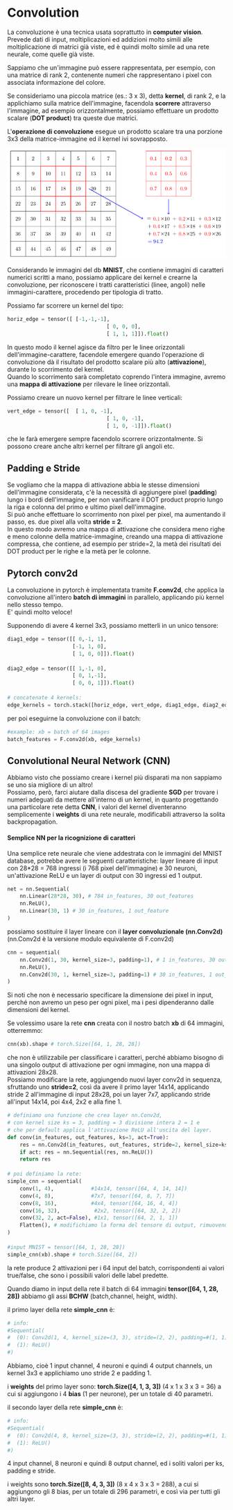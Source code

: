 # Convolution

La convoluzione è una tecnica usata soprattutto in **computer vision**.  
Prevede dati di input, moltiplicazioni ed addizioni molto simili alle moltiplicazione di matrici già viste, ed è quindi molto simile ad una rete neurale, come quelle già viste. 

Sappiamo che un'immagine può essere rappresentata, per esempio, con una matrice di rank 2, contenente numeri che rappresentano i pixel con associata informazione del colore.  

Se consideriamo una piccola matrice (es.: 3 x 3), detta **kernel**, di rank 2, e la applichiamo sulla matrice dell'immagine, facendola **scorrere** attraverso l'immagine, ad esempio orizzontalmente, possiamo effettuare un prodotto scalare (**DOT product**) tra queste due matrici.  

L'**operazione di convoluzione** esegue un prodotto scalare tra una porzione 3x3 della matrice-immagine ed il kernel ivi sovrapposto.  

![Convolution scheme](../../images/convolution.png)

Considerando le immagini del db **MNIST**, che contiene immagini di caratteri numerici scritti a mano, possiamo applicare dei kernel e crearne la convoluzione, per riconoscere i tratti caratteristici (linee, angoli) nelle immagini-carattere, procedendo per tipologia di tratto.  

Possiamo far scorrere un kernel del tipo:
```py
horiz_edge = tensor([ [-1,-1,-1],
                                [ 0, 0, 0],
                                [ 1, 1, 1]]).float()
```
In questo modo il kernel agisce da filtro per le linee orizzontali dell'immagine-carattere, facendole emergere quando l'operazione di convoluzione dà il risultato del prodotto scalare più alto (**attivazione**), durante lo scorrimento del kernel.  
Quando lo scorrimento sarà completato coprendo l'intera immagine, avremo una **mappa di attivazione** per rilevare le linee orizzontali.  

Possiamo creare un nuovo kernel per filtrare le linee verticali:
```py
vert_edge = tensor([  [ 1, 0, -1],
                                [ 1, 0, -1],
                                [ 1, 0, -1]]).float()
```
che le farà emergere sempre facendolo scorrere orizzontalmente. Si possono creare anche altri kernel per filtrare gli angoli etc.  

## Padding e Stride

Se vogliamo che la mappa di attivazione abbia le stesse dimensioni dell'immagine considerata, c'è la necessità di aggiungere pixel (**padding**) lungo i bordi dell'immagine, per non vanificare il DOT product proprio lungo la riga e colonna del primo e ultimo pixel dell'immagine.  
Si può anche effettuare lo scorrimento non pixel per pixel, ma aumentando il passo, es. due pixel alla volta **stride = 2**.  
In questo modo avremo una mappa di attivazione che considera meno righe e meno colonne della matrice-immagine, creando una mappa di attivazione compressa, che contiene, ad esempio per stride=2, la metà dei risultati dei DOT product per le righe e la metà per le colonne.  

## Pytorch conv2d

La convoluzione in pytorch è implementata tramite **F.conv2d**, che applica la convoluzione all'intero **batch di immagini** in parallelo, applicando più kernel nello stesso tempo.  
E' quindi molto veloce!

Supponendo di avere 4 kernel 3x3, possiamo metterli in un unico tensore:
```py
diag1_edge = tensor([[ 0,-1, 1],
                     [-1, 1, 0],
                     [ 1, 0, 0]]).float()

diag2_edge = tensor([[ 1,-1, 0],
                     [ 0, 1,-1],
                     [ 0, 0, 1]]).float()

# concatenate 4 kernels:
edge_kernels = torch.stack([horiz_edge, vert_edge, diag1_edge, diag2_edge]) # torch.Size([4, 3, 3])
```

per poi eseguirne la convoluzione con il batch:

```py
#example: xb = batch of 64 images
batch_features = F.conv2d(xb, edge_kernels)
```

## Convolutional Neural Network (CNN)
Abbiamo visto che possiamo creare i kernel più disparati ma non sappiamo se uno sia migliore di un altro!  
Possiamo, però, farci aiutare dalla discesa del gradiente **SGD** per trovare i numeri adeguati da mettere all'interno di un kernel, in quanto progettando una particolare rete detta **CNN**, i valori del kernel diventeranno semplicemente i **weights** di una rete neurale, modificabili attraverso la solita backpropagation.    

#### Semplice NN per la ricognizione di caratteri
Una semplice rete neurale che viene addestrata con le immagini del MNIST database, potrebbe avere le seguenti caratteristiche:
layer lineare di input con 28*28 = 768 ingressi (i 768 pixel dell'immagine) e 30 neuroni, un'attivazione ReLU e un layer di output con 30 ingressi ed 1 output.

```py
net = nn.Sequential(
    nn.Linear(28*28, 30), # 784 in_features, 30 out_features
    nn.ReLU(),
    nn.Linear(30, 1) # 30 in_features, 1 out_feature
)
```

possiamo sostituire il layer lineare con il **layer convoluzionale (nn.Conv2d)** (nn.Conv2d è la versione modulo equivalente di F.conv2d)

```py
cnn = sequential(
    nn.Conv2d(1, 30, kernel_size=3, padding=1), # 1 in_features, 30 out_features
    nn.ReLU(),
    nn.Conv2d(30, 1, kernel_size=3, padding=1) # 30 in_features, 1 out_feature
)
```
Si noti che non è necessario specificare la dimensione dei pixel in input, perché non avremo un peso per ogni pixel, ma i pesi dipenderanno dalle dimensioni del kernel.

Se volessimo usare la rete **cnn** creata con il nostro batch **xb** di 64 immagini, otterremmo:

```py
cnn(xb).shape # torch.Size([64, 1, 28, 28])
```
che non è utilizzabile per classificare i caratteri, perché abbiamo bisogno di una singolo output di attivazione per ogni immagine, non una mappa di attivazioni 28x28.  
Possiamo modificare la rete, aggiungendo nuovi layer conv2d in sequenza, sfruttando uno **stride=2**, così da avere il primo layer 14x14, applicando stride 2 all'immagine di input 28x28,
poi un layer 7x7, applicando stride all'input 14x14, poi 4x4, 2x2 e alla fine 1.

```py
# definiamo una funzione che crea layer nn.Conv2d, 
# con kernel size ks = 3, padding = 3 divisione intera 2 = 1 e
# che per default applica l'attivazione ReLU all'uscita del layer.
def conv(in_features, out_features, ks=3, act=True):
    res = nn.Conv2d(in_features, out_features, stride=2, kernel_size=ks, padding=ks//2)
    if act: res = nn.Sequential(res, nn.ReLU())
    return res

# poi definiamo la rete:
simple_cnn = sequential(
    conv(1, 4),            #14x14, tensor([64, 4, 14, 14])
    conv(4, 8),            #7x7, tensor([64, 8, 7, 7])
    conv(8, 16),           #4x4, tensor([64, 16, 4, 4])
    conv(16, 32),           #2x2, tensor([64, 32, 2, 2])
    conv(32, 2, act=False), #1x1, tensor([64, 2, 1, 1])
    Flatten(), # modifichiamo la forma del tensore di output, rimuovendo gli assi 1x1: tensor([64, 2, 1, 1]) -> tensor([64, 2])
)

#input MNIST = tensor([64, 1, 28, 28])
simple_cnn(xb).shape # torch.Size([64, 2])

```

la rete produce 2 attivazioni per i 64 input del batch, corrispondenti ai valori true/false, che sono i possibili valori delle label predette.  

Quando diamo in input della rete il batch di 64 immagini **tensor([64, 1, 28, 28])** abbiamo gli assi **BCHW** (batch,channel, height, width).  

il primo layer della rete **simple_cnn** è:
```py
# info:
#Sequential(
#  (0): Conv2d(1, 4, kernel_size=(3, 3), stride=(2, 2), padding=#(1, 1))
#  (1): ReLU()
#)
```
Abbiamo, cioè 1 input channel, 4 neuroni e quindi 4 output channels, un kernel 3x3 e applichiamo uno stride 2 e padding 1.  

i **weights** del primo layer sono: **torch.Size([4, 1, 3, 3])** (4 x 1 x 3 x 3 = 36) a cui si aggiungono i 4 **bias** (1 per neurone), per un totale di 40 parametri.

il secondo layer della rete **simple_cnn** è:
```py
# info:
#Sequential(
#  (0): Conv2d(4, 8, kernel_size=(3, 3), stride=(2, 2), padding=#(1, 1))
#  (1): ReLU()
#)
```
4 input channel, 8 neuroni e quindi 8 output channel, ed i soliti valori per ks, padding e stride.  

i weights sono **torch.Size([8, 4, 3, 3])** (8 x 4 x 3 x 3 = 288), a cui si aggiungono gli 8 bias, per un totale di 296 parametri, e così via per tutti gli altri layer.

